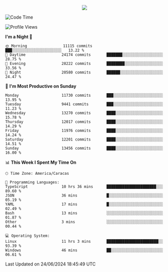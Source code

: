 <p align="center">
  <a href="http://www.github.com/thevacs">
    <img src="https://github-readme-streak-stats.herokuapp.com/?user=thevacs&stroke=ffffff&background=1c1917&ring=0891b2&fire=0891b2&currStreakNum=ffffff&currStreakLabel=0891b2&sideNums=ffffff&sideLabels=ffffff&dates=ffffff&hide_border=true" />
  </a>
</p>

<!--START_SECTION:waka-->
![Code Time](http://img.shields.io/badge/Code%20Time-2%2C557%20hrs%2038%20mins-blue)

![Profile Views](http://img.shields.io/badge/Profile%20Views-0-blue)

**I'm a Night 🦉** 

```text
🌞 Morning                11115 commits       ███░░░░░░░░░░░░░░░░░░░░░░   13.22 % 
🌆 Daytime                24174 commits       ███████░░░░░░░░░░░░░░░░░░   28.75 % 
🌃 Evening                28222 commits       ████████░░░░░░░░░░░░░░░░░   33.56 % 
🌙 Night                  20580 commits       ██████░░░░░░░░░░░░░░░░░░░   24.47 % 
```
📅 **I'm Most Productive on Sunday** 

```text
Monday                   11730 commits       ███░░░░░░░░░░░░░░░░░░░░░░   13.95 % 
Tuesday                  9441 commits        ███░░░░░░░░░░░░░░░░░░░░░░   11.23 % 
Wednesday                13270 commits       ████░░░░░░░░░░░░░░░░░░░░░   15.78 % 
Thursday                 12017 commits       ████░░░░░░░░░░░░░░░░░░░░░   14.29 % 
Friday                   11976 commits       ████░░░░░░░░░░░░░░░░░░░░░   14.24 % 
Saturday                 12201 commits       ████░░░░░░░░░░░░░░░░░░░░░   14.51 % 
Sunday                   13456 commits       ████░░░░░░░░░░░░░░░░░░░░░   16.00 % 
```


📊 **This Week I Spent My Time On** 

```text
🕑︎ Time Zone: America/Caracas

💬 Programming Languages: 
TypeScript               10 hrs 36 mins      ██████████████████████░░░   89.60 % 
JSON                     36 mins             █░░░░░░░░░░░░░░░░░░░░░░░░   05.19 % 
YAML                     17 mins             █░░░░░░░░░░░░░░░░░░░░░░░░   02.49 % 
Bash                     13 mins             ░░░░░░░░░░░░░░░░░░░░░░░░░   01.87 % 
Other                    3 mins              ░░░░░░░░░░░░░░░░░░░░░░░░░   00.44 % 

💻 Operating System: 
Linux                    11 hrs 3 mins       ███████████████████████░░   93.39 % 
Windows                  46 mins             ██░░░░░░░░░░░░░░░░░░░░░░░   06.61 % 
```


 Last Updated on 24/06/2024 18:45:49 UTC
<!--END_SECTION:waka-->
